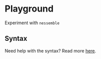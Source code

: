 # Playground

Experiment with `nessemble`

<div class="nessemble-example" data-opts='{"bare":true,"download":true}'></div>

## Syntax

Need help with the syntax? Read more [here](/syntax).
